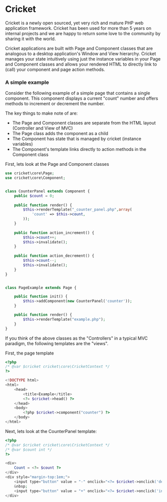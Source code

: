 Cricket
=======

Cricket is a newly open sourced, yet very rich and mature PHP web application framework.  Cricket has been used for more than 5 years on internal projects and we are happy to return some love to the community by sharing it with the world.

Cricket applications are built with Page and Component classes that are analogous to a desktop application's Window and View hierarchy.    Cricket manages your state intuitively using just the instance variables in your Page and Component classes and allows your rendered HTML to directly link to (call) your component and page action methods.

### A simple example

Consider the following example of a simple page that contains a single component.  This component displays a current "count" number and offers methods to increment or decrement the number.

The key things to make note of are:
* The Page and Component classes are separate from the HTML layout (Controller and View of MVC)
* The Page class adds the component as a child
* The Component has state that is managed by cricket (instance variables)
* The Component's template links directly to action methods in the Component class


First, lets look at the Page and Component classes
```php
use cricket\core\Page;
use cricket\core\Component;


class CounterPanel extends Component {
    public $count = 0;
    
    public function render() {
        $this->renderTemplate("_counter_panel.php",array(
            'count' => $this->count,
        ));
    }
    
    public function action_increment() {
        $this->count++;
        $this->invalidate();
    }
    
    public function action_decrement() {
        $this->count--;
        $this->invalidate();
    }
}


class PageExample extends Page {

    public function init() {
        $this->addComponent(new CounterPanel('counter'));
    }

    public function render() {
        $this->renderTemplate("example.php");
    }
}
```

If you think of the above classes as the "Controllers" in a typical MVC paradigm, the following templates are the "views".

First, the page template
```php
<?php
/* @var $cricket cricket\core\CricketContext */
?>

<!DOCTYPE html>
<html>
    <head>
        <title>Example</title>
        <?= $cricket->head() ?>
    </head>
    <body>
        <?php $cricket->component("counter") ?>
    </body>
</html>
```

Next, lets look at the CounterPanel template:
```php
<?php
/* @var $cricket cricket\core\CricketContext */
/* @var $count int */
?>

<div>
    Count = <?= $count ?>
</div>
<div style="margin-top:1em;">
    <input type="button" value = "-" onclick="<?= $cricket->onclick('decrement') ?>">
    &nbsp;
    <input type="button" value = "+" onclick="<?= $cricket->onclick('increment') ?>">
</div>
```
